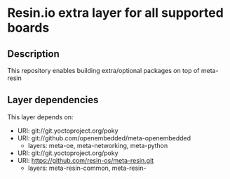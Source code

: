 # Resin.io extra layer for all supported boards

## Description
This repository enables building extra/optional packages on top of meta-resin

## Layer dependencies

This layer depends on:

* URI: git://git.yoctoproject.org/poky
* URI: git://github.com/openembedded/meta-openembedded
    * layers: meta-oe, meta-networking, meta-python
* URI: git://git.yoctoproject.org/poky
* URI: https://github.com/resin-os/meta-resin.git
    * layers: meta-resin-common, meta-resin-<yocto-version>
